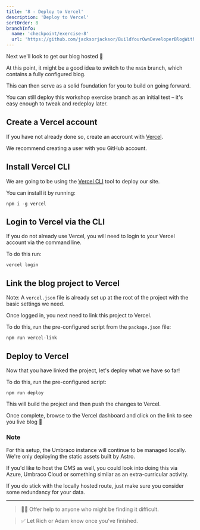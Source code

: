 ```yaml
---
title: '8 - Deploy to Vercel'
description: 'Deploy to Vercel'
sortOrder: 8
branchInfo:
  name: 'checkpoint/exercise-8'
  url: 'https://github.com/jacksorjacksor/BuildYourOwnDeveloperBlogWithUmbraco15AndAstro/tree/checkpoint/start'
---
```


Next we'll look to get our blog hosted 🚀

At this point, it might be a good idea to switch to the `main` branch, which contains a fully configured blog.

This can then serve as a solid foundation for you to build on going forward.

You can still deploy this workshop exercise branch as an initial test – it's easy enough to tweak and redeploy later.

## Create a Vercel account

If you have not already done so, create an accrount with [Vercel](https://vercel.com/).

We recommend creating a user with you GitHub account.

## Install Vercel CLI

We are going to be using the [Vercel CLI](https://vercel.com/docs/cli) tool to deploy our site.

You can install it by running:

```
npm i -g vercel
```

## Login to Vercel via the CLI

If you do not already use Vercel, you will need to login to your Vercel account via the command line.

To do this run:

```
vercel login
```

## Link the blog project to Vercel

Note: A `vercel.json` file is already set up at the root of the project with the basic settings we need.

Once logged in, you next need to link this project to Vercel.

To do this, run the pre-configured script from the `package.json` file:

```
npm run vercel-link
```

## Deploy to Vercel

Now that you have linked the project, let's deploy what we have so far!

To do this, run the pre-configured script:

```
npm run deploy
```

This will build the project and then push the changes to Vercel.

Once complete, browse to the Vercel dashboard and click on the link to see you live blog 🙌

### Note

For this setup, the Umbraco instance will continue to be managed locally. We're only deploying the static assets built by Astro.

If you'd like to host the CMS as well, you could look into doing this via Azure, Umbraco Cloud or something similar as an extra-curricular activity.

If you do stick with the locally hosted route, just make sure you consider some redundancy for your data.

---

> 💁‍♀️ Offer help to anyone who might be finding it difficult.

> ✅ Let Rich or Adam know once you've finished.
